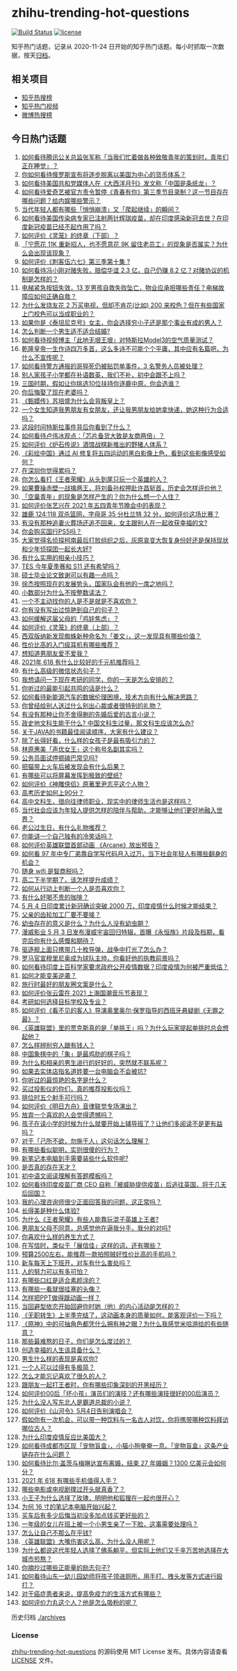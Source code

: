 # zhihu-trending-hot-questions

[![Build Status](https://github.com/justjavac/zhihu-trending-hot-questions/workflows/ci/badge.svg?branch=master)](https://github.com/justjavac/zhihu-trending-hot-questions/actions)
[![license](https://img.shields.io/github/license/justjavac/zhihu-trending-hot-questions)](https://github.com/justjavac/zhihu-trending-hot-questions/blob/master/LICENSE)

知乎热门话题，记录从 2020-11-24 日开始的知乎热门话题。每小时抓取一次数据，按天[归档](./archives)。

## 相关项目

- [知乎热搜榜](https://github.com/justjavac/zhihu-trending-top-search)
- [知乎热门视频](https://github.com/justjavac/zhihu-trending-hot-video)
- [微博热搜榜](https://github.com/justjavac/weibo-trending-hot-search)

## 今日热门话题

<!-- BEGIN -->
<!-- 最后更新时间 Wed May 05 2021 19:01:16 GMT+0800 (China Standard Time) -->

1. [如何看待腾讯公关总监张军称「当我们忙着做各种致敬青年的策划时，青年们正在睡觉」？](https://www.zhihu.com/question/457759935)
2. [你如何看待俄罗斯宣布将逐步脱离以美国为中心的货币体系？](https://www.zhihu.com/question/457750369)
3. [如何看待美国共和党媒体人在《大西洋月刊》发文称「中国是条纸龙」？](https://www.zhihu.com/question/457843760)
4. [如何看待爱奇艺被官方责令暂停《青春有你》第三季节目录制？这一节目存在哪些问题？给内娱哪些警示？](https://www.zhihu.com/question/457851906)
5. [当代年轻人都有哪些「悄悄崩溃」又「爬起继续」的瞬间？](https://www.zhihu.com/question/457125407)
6. [如何看待美国传染病专家已注射两针辉瑞疫苗，却在印度感染新冠去世？在印度新冠疫苗已经不起作用了吗？](https://www.zhihu.com/question/457803433)
7. [如何评价《灵笼》的终章（下部）？](https://www.zhihu.com/question/457793996)
8. [「宁愿花 11K 重新招人，也不愿意花 9K
   留住老员工」的现象是否属实？为什么会出现该现象？](https://www.zhihu.com/question/63878469)
9. [如何评价《刺客伍六七》第三季第十集 ?](https://www.zhihu.com/question/457898715)
10. [如何看待冯小刚对赌失败，赔偿华谊 2.3 亿，自己仍赚 8.2
    亿？对赌协议的机制是怎样的？](https://www.zhihu.com/question/457531244)
11. [电梯紧急按钮失效，13
    岁男孩自救失败坠亡，物业应承担哪些责任？电梯故障应如何正确自救？](https://www.zhihu.com/question/457831377)
12. [为什么发烧友花 2 万买电视，但却不肯花(比如) 200
    来校色？但在有些国家上门校色可以当成职业的？](https://www.zhihu.com/question/457647194)
13. [如果你是《泰坦尼克号》女主，你会选择穷小子还是那个事业有成的男人？](https://www.zhihu.com/question/404721566)
14. [怎么判断一个男生适不适合结婚?](https://www.zhihu.com/question/374079870)
15. [如何看待视频博主「此地无垠王垠」对特斯拉Model3的空气质量测试？](https://www.zhihu.com/question/457805911)
16. [乾隆皇帝一生作诗四万多首，这么多诗不可能个个平庸，其中应有名篇吧，为什么不宣传呢？](https://www.zhihu.com/question/452762954)
17. [如何看待警方通报的哥猝死仍被贴罚单事件，3 名警务人员被处理？](https://www.zhihu.com/question/457851891)
18. [别人家孩子小学都在补语数英，我们不补，初中会跟不上吗？](https://www.zhihu.com/question/437581262)
19. [三国时期，假如让你挑选10位扶持你逐鹿中原，你会选谁？](https://www.zhihu.com/question/452687156)
20. [你后悔娶了现在老婆吗？](https://www.zhihu.com/question/315457601)
21. [《甄嬛传》苏培盛为什么会背叛皇上？](https://www.zhihu.com/question/456242618)
22. [一个女生知道我男朋友有女朋友，还让我男朋友给她拿快递，她这种行为合适吗？](https://www.zhihu.com/question/452456284)
23. [这段时间特斯拉事件背后你看到了什么？](https://www.zhihu.com/question/455860663)
24. [如何看待卢伟冰观点：「芯片备货大致是友商两倍」？](https://www.zhihu.com/question/457096949)
25. [如何评价《炉石传说》酒馆战棋新推出的野猪人体系？](https://www.zhihu.com/question/457232229)
26. [《彩绘中国》通过 AI
    修复将五四运动的黑白影像上色，看到这些影像感受如何？](https://www.zhihu.com/question/457739121)
27. [在深圳你觉得累吗？](https://www.zhihu.com/question/304838170)
28. [你怎么看打《王者荣耀》从头到尾只玩一个英雄的人？](https://www.zhihu.com/question/299758752)
29. [如果曹操赤壁一战擒两王，将刘备孙权押赴许昌斩首，历史会怎样评价他？](https://www.zhihu.com/question/456699039)
30. [「空巢青年」的现象是怎样产生的？你为什么想一个人住？](https://www.zhihu.com/question/457137124)
31. [如何评价张艺兴在 2021 年五四青年节晚会中的表现？](https://www.zhihu.com/question/457808500)
32. [雄鹿 124:118 双杀篮网，字母哥 35 分杜兰特 32
    分，如何评价这场比赛？](https://www.zhihu.com/question/457870431)
33. [有没有那种追妻火葬场还追不回来，女主跟别人在一起收获幸福的文?](https://www.zhihu.com/question/408254252)
34. [你会购买国行PS5吗？](https://www.zhihu.com/question/439176866)
35. [大家觉得名侦探柯南最后打败组织之后，灰原哀变大恢复身份好还是保持现状和少年侦探团一起长大好?](https://www.zhihu.com/question/457584898)
36. [有什么实用的相亲小技巧？](https://www.zhihu.com/question/365372856)
37. [TES 今年夏季赛和 S11 还有希望吗？](https://www.zhihu.com/question/454359571)
38. [硕士毕业论文致谢可以有趣一点吗？](https://www.zhihu.com/question/401076265)
39. [徐杰按照现在的发展势头，国家队会有他的一席之地吗？](https://www.zhihu.com/question/457739170)
40. [小数部分为什么不按整数读法？](https://www.zhihu.com/question/456963708)
41. [一个不主动找你的人是不是就是不喜欢你？](https://www.zhihu.com/question/393194088)
42. [你有没有写出过惊艳到自己的句子？](https://www.zhihu.com/question/452573441)
43. [如何缓解这届父母的「鸡娃焦虑」？](https://www.zhihu.com/question/451871565)
44. [如何评价《灵笼》的终章（上部）？](https://www.zhihu.com/question/457072944)
45. [西双版纳新发现蜘蛛新种命名为「姜文」，这一发现具有哪些价值？](https://www.zhihu.com/question/457371552)
46. [性价比高的入门级耳机有哪些推荐？](https://www.zhihu.com/question/51811329)
47. [想知道男朋友爱不爱我？](https://www.zhihu.com/question/300147312)
48. [2021年 618 有什么比较好的千元机推荐吗？](https://www.zhihu.com/question/457282188)
49. [有什么高级的微信状态句子？](https://www.zhihu.com/question/440750252)
50. [我想请问一下现在考研的同学，你的一天是怎么安排的？](https://www.zhihu.com/question/410450910)
51. [你听过的最能引起共鸣的话是什么？](https://www.zhihu.com/question/37496011)
52. [如何看待新能源汽车的数据伦理困境，技术方向有什么解决思路？](https://www.zhihu.com/question/457543547)
53. [你曾经给别人送过什么别出心裁或者很特别的礼物？](https://www.zhihu.com/question/23207256)
54. [有没有那种让你不舍得删的先婚后爱的古言小说？](https://www.zhihu.com/question/353764357)
55. [政史地文科生能干什么? 中国文科生过量，那文科生应该怎么办?](https://www.zhihu.com/question/455156955)
56. [关于JAVA的书籍最佳阅读顺序，大家有什么建议？](https://www.zhihu.com/question/269505829)
57. [除了长得好看，什么样的女孩子是最有吸引力的？](https://www.zhihu.com/question/432679628)
58. [林原惠美「声优女王」这个称号名副其实吗？](https://www.zhihu.com/question/456884531)
59. [公务员面试停顿磕巴常见吗?](https://www.zhihu.com/question/448057643)
60. [把猫带上火车后被发现会有什么后果？](https://www.zhihu.com/question/265531373)
61. [有哪些可以将屏幕发挥到极致的壁纸?](https://www.zhihu.com/question/325648700)
62. [如何评价《神雕侠侣》原著里尹志平这个人物？](https://www.zhihu.com/question/21966003)
63. [高考历史如何上90分？](https://www.zhihu.com/question/315798137)
64. [高中文科生，很向往律师职业，现实中的律师生活也是这样吗？](https://www.zhihu.com/question/457653393)
65. [当代社会应该为年轻人提供怎样的陪伴与帮助，才能够让他们更好地融入世界？](https://www.zhihu.com/question/457136828)
66. [老公过生日，有什么礼物推荐？](https://www.zhihu.com/question/22873331)
67. [你能讲一个自己独有的冷笑话吗？](https://www.zhihu.com/question/412603379)
68. [如何评价英雄联盟首部动画 《Arcane》放出预告？](https://www.zhihu.com/question/457715264)
69. [如何看 97
    年中专厂弟靠自学写代码月入过万，当下社会年轻人有哪些翻身的机会？](https://www.zhihu.com/question/457749433)
70. [随身 wifi 是智商税吗？](https://www.zhihu.com/question/446103006)
71. [高二下半学期了，该怎样提升成绩？](https://www.zhihu.com/question/457346293)
72. [如何从行动上判断一个人是否喜欢你？](https://www.zhihu.com/question/452757029)
73. [有什么好喝不贵的咖啡？](https://www.zhihu.com/question/390644147)
74. [5 月 4 日印度累计新冠确诊突破 2000
    万，印度疫情什么时候才能结束？](https://www.zhihu.com/question/457761447)
75. [父亲的齿轮加工厂要不要接？](https://www.zhihu.com/question/450893153)
76. [幼虫存在的意义是什么？为什么人没有幼虫期？](https://www.zhihu.com/question/264314462)
77. [漫威影业 5 月 3
    日发布漫威宇宙回归特辑，首曝《永恒族》片段及档期，看完后你有什么感慨和期待？](https://www.zhihu.com/question/457703332)
78. [驱逐舰上面只携带几十枚导弹，战争中打光了怎么办？](https://www.zhihu.com/question/39027069)
79. [罗马官宣穆里尼奥成为球队主帅，你看好他的执教前景吗？](https://www.zhihu.com/question/457822516)
80. [如何看待印度上百科学家要求政府公开疫情数据？印度疫情为何被严重低估？](https://www.zhihu.com/question/457757785)
81. [如何才能变美逆袭？](https://www.zhihu.com/question/52287991)
82. [旅行时最好的朋友圈文案是什么？](https://www.zhihu.com/question/429650998)
83. [如何评价张云雷在 2021 上海国潮音乐节表现？](https://www.zhihu.com/question/457677090)
84. [考研如何选择目标学校及专业？](https://www.zhihu.com/question/31000102)
85. [如何评价《看不见的客人》导演奥里奥尔·保罗指导的西班牙悬疑剧《无罪之最》？](https://www.zhihu.com/question/453388234)
86. [《英雄联盟》里的贾克斯真的是「单挑王」吗？为什么玩家提起单挑时总会想起他？](https://www.zhihu.com/question/457010220)
87. [怎么样辨别穷人跟有钱人？](https://www.zhihu.com/question/349437220)
88. [中国象棋中的「象」是最鸡肋的棋子吗？](https://www.zhihu.com/question/39282356)
89. [为什么和相亲的男生进行的好好的，突然就不联系呢？](https://www.zhihu.com/question/455019918)
90. [如果去实体店指名道姓要一台电脑会不会被坑?](https://www.zhihu.com/question/449490091)
91. [你听过的最惊艳的名字是什么？](https://www.zhihu.com/question/265694919)
92. [买过投影仪的你们，真的推荐投影仪吗？](https://www.zhihu.com/question/437319206)
93. [排位时五个射手可行吗？](https://www.zhihu.com/question/457347115)
94. [如何评价《明日方舟》音律联觉专场演出？](https://www.zhihu.com/question/453242159)
95. [放弃一个喜欢的人会觉得遗憾吗？](https://www.zhihu.com/question/455878113)
96. [孩子在读小学的时候为什么就要开始上辅导班了？让他们多阅读不是更有益吗？](https://www.zhihu.com/question/431156947)
97. [对于「己所不欲，勿施于人」这句话怎么理解？](https://www.zhihu.com/question/25024061)
98. [有哪些看似聪明，实则很傻的行为？](https://www.zhihu.com/question/60864080)
99. [新笔记本电脑到手需要装些什么软件呢?](https://www.zhihu.com/question/369118255)
100. [是否真的存在天才？](https://www.zhihu.com/question/34054445)
101. [初中语文阅读理解有答题模板吗？](https://www.zhihu.com/question/330750610)
102. [如何看待印度疫苗厂商 CEO
     自称「被威胁提供疫苗」后逃往英国，将于几天后回国？](https://www.zhihu.com/question/457628956)
103. [我的心理咨询师很少正面回答我的问题，这正常吗？](https://www.zhihu.com/question/457615630)
104. [长得美是种什么体验?](https://www.zhihu.com/question/449683760)
105. [为什么《王者荣耀》有些人能靠玩混子英雄上王者?](https://www.zhihu.com/question/328458184)
106. [男朋友父母不同意，总感觉他在逼我分手，我分的对吗?](https://www.zhihu.com/question/455441259)
107. [你喜欢什么样的养生方式？](https://www.zhihu.com/question/456345968)
108. [在写信时，类似于「展信佳」这样的词，还有哪些？](https://www.zhihu.com/question/27590044)
109. [预算2500左右，能推荐一款拍照贼好性价比高的手机吗？](https://www.zhihu.com/question/452624562)
110. [新车每天上下班开，对车有什么害处吗？](https://www.zhihu.com/question/453386492)
111. [人的努力可以有多可怕？](https://www.zhihu.com/question/267094863)
112. [有哪些口红是适合素颜涂的？](https://www.zhihu.com/question/321097156)
113. [有哪些一看就很哇塞的头像？](https://www.zhihu.com/question/445718825)
114. [怎样把PPT做得跟动画一样？](https://www.zhihu.com/question/21539458)
115. [当回避型依恋开始回避你时她（他）的内心活动是怎样的？](https://www.zhihu.com/question/337217828)
116. [《无职转生》上半季完结了，这动画本身的质量如何，能客观评价一下吗？](https://www.zhihu.com/question/450611651)
117. [《原神》中的可抽角色都凭什么拥有神之眼？为什么我感觉米哈游给的有些随意？](https://www.zhihu.com/question/457648061)
118. [那些最难熬的日子，你们是怎么度过的？](https://www.zhihu.com/question/452944848)
119. [创造幸福的人生该具备什么？](https://www.zhihu.com/question/322796494)
120. [男生什么样的表现是喜欢你?](https://www.zhihu.com/question/430805859)
121. [一个人可以过得有多极简？](https://www.zhihu.com/question/265827355)
122. [怎么才能忘记喜欢了很久的人？](https://www.zhihu.com/question/456682944)
123. [跟朋友一起打王者时，你有哪些印象深刻的开黑经历？](https://www.zhihu.com/question/457741813)
124. [如何评价00后「坏小孩」演员们的演技？还有哪些演技很好的00后演员？](https://www.zhihu.com/question/457684810)
125. [为什么没人写东北人是霸道总裁的小说？](https://www.zhihu.com/question/337970710)
126. [如何评价《山河令》5月4日告别演唱会？](https://www.zhihu.com/question/457830518)
127. [假如你有一次机会，可以带一种饮料与一名古人对饮，你将携带哪种饮料拜访哪位古人？](https://www.zhihu.com/question/457665322)
128. [为什么印度疫情反应比美国大？](https://www.zhihu.com/question/456804640)
129. [如何看待成都市区现「宠物盲盒」，小猫小狗奄奄一息。「宠物盲盒」这条产业链存在什么问题？](https://www.zhihu.com/question/457745277)
130. [如何看待比尔·盖茨与梅琳达宣布离婚，结束 27 年婚姻？1300
     亿美元会如何分？](https://www.zhihu.com/question/457737040)
131. [2021 年 618 有哪些手机值得入手？](https://www.zhihu.com/question/457255298)
132. [哪些电影或电视剧撑过开头就真香了？](https://www.zhihu.com/question/449504220)
133. [小王子为什么选择了玫瑰，明明他和狐狸在一起也很开心？](https://www.zhihu.com/question/353104840)
134. [为何 16 寸的笔记本电脑开始兴起？](https://www.zhihu.com/question/456973925)
135. [买车后有多少后悔当初没多加点钱买更好些的？](https://www.zhihu.com/question/455327014)
136. [一年级的女儿在班上被一个小男生亲了一下脸，这事需要处理吗？](https://www.zhihu.com/question/449615832)
137. [怎么让自己不那么在乎钱?](https://www.zhihu.com/question/453040828)
138. [《英雄联盟》大嘴伤害这么高，为什么没人用呢？](https://www.zhihu.com/question/457142246)
139. [为什么都说这代年轻人选择了佛系躺平，但实际上他们又千辛万苦地选择在大城市煎熬？](https://www.zhihu.com/question/457670118)
140. [你摘抄过哪些正能量的励志句子?](https://www.zhihu.com/question/449320979)
141. [如何看待山东一幼儿园幼师将孩子领进厕所，用手打、拽头发等方式进行殴打？](https://www.zhihu.com/question/457486021)
142. [对于癌症患者来说，提高免疫力的生活方式有哪些？](https://www.zhihu.com/question/447041986)
143. [如何评价力丸这个人？他是怎么吸粉的呢？](https://www.zhihu.com/question/457715074)

<!-- END -->

历史归档 [./archives](./archives)

### License

[zhihu-trending-hot-questions](https://github.com/justjavac/zhihu-trending-hot-questions)
的源码使用 MIT License 发布。具体内容请查看 [LICENSE](./LICENSE) 文件。
